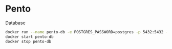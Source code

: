 # Pento

Database

```bash
docker run --name pento-db -e POSTGRES_PASSWORD=postgres -p 5432:5432 -d postgres
docker start pento-db
docker stop pento-db
```
